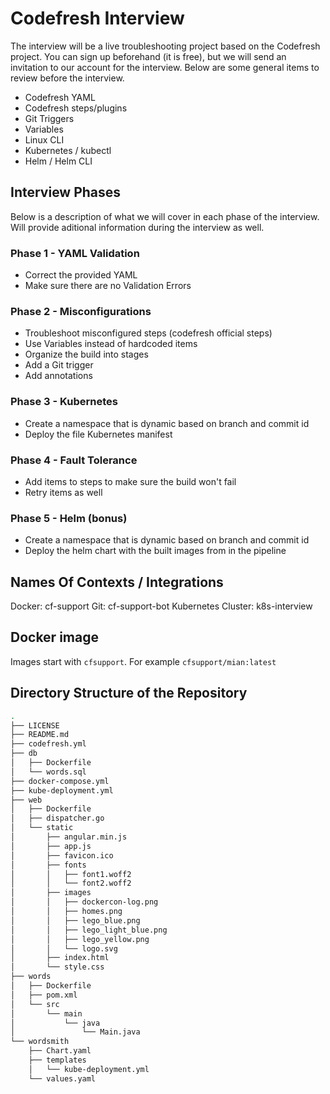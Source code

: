 # Codefresh Interview

The interview will be a live troubleshooting project based on the Codefresh project.  You can sign up beforehand (it is free), but we will send an invitation to our account for the interview. Below are some general items to review before the interview.

- Codefresh YAML
- Codefresh steps/plugins
- Git Triggers
- Variables
- Linux CLI
- Kubernetes / kubectl
- Helm / Helm CLI

## Interview Phases

Below is a description of what we will cover in each phase of the interview. Will provide aditional information during the interview as well.

### Phase 1 - YAML Validation

- Correct the provided YAML
- Make sure there are no Validation Errors

### Phase 2 - Misconfigurations

- Troubleshoot misconfigured steps (codefresh official steps)
- Use Variables instead of hardcoded items
- Organize the build into stages
- Add a Git trigger
- Add annotations

### Phase 3 - Kubernetes

- Create a namespace that is dynamic based on branch and commit id
- Deploy the file Kubernetes manifest 

### Phase 4 - Fault Tolerance

- Add items to steps to make sure the build won't fail
- Retry items as well

### Phase 5 - Helm (bonus)

- Create a namespace that is dynamic based on branch and commit id
- Deploy the helm chart with the built images from in the pipeline

## Names Of Contexts / Integrations

Docker: cf-support
Git: cf-support-bot
Kubernetes Cluster: k8s-interview

## Docker image

Images start with `cfsupport`. For example `cfsupport/mian:latest`

## Directory Structure of the Repository

```bash
.
├── LICENSE
├── README.md
├── codefresh.yml
├── db
│   ├── Dockerfile
│   └── words.sql
├── docker-compose.yml
├── kube-deployment.yml
├── web
│   ├── Dockerfile
│   ├── dispatcher.go
│   └── static
│       ├── angular.min.js
│       ├── app.js
│       ├── favicon.ico
│       ├── fonts
│       │   ├── font1.woff2
│       │   └── font2.woff2
│       ├── images
│       │   ├── dockercon-log.png
│       │   ├── homes.png
│       │   ├── lego_blue.png
│       │   ├── lego_light_blue.png
│       │   ├── lego_yellow.png
│       │   └── logo.svg
│       ├── index.html
│       └── style.css
├── words
│   ├── Dockerfile
│   ├── pom.xml
│   └── src
│       └── main
│           └── java
│               └── Main.java
└── wordsmith
    ├── Chart.yaml
    ├── templates
    │   └── kube-deployment.yml
    └── values.yaml
```
